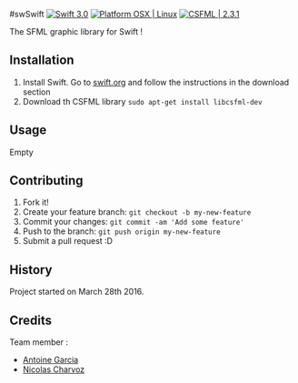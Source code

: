 #swSwift
[![Swift 3.0](https://img.shields.io/badge/swift-3.0-orange.svg)](https://developer.apple.com/swift/)
[![Platform OSX | Linux](https://img.shields.io/badge/Platform-OSX%20%7C%20Linux-lightgrey.svg)](https://img.shields.io/badge/Platform-OSX%20%7C%20Linux-lightgrey.svg)
[![CSFML | 2.3.1](https://img.shields.io/badge/CSFML-2.3.1-%231dd2af.svg)](https://img.shields.io/badge/CSFML-2.3.1-%231dd2af.svg)


The SFML graphic library for Swift !

## Installation

1. Install Swift. Go to [swift.org](http://swift.org) and follow the instructions in the download section
2. Download th CSFML library `sudo apt-get install libcsfml-dev`

## Usage
Empty

## Contributing

1. Fork it!
2. Create your feature branch: `git checkout -b my-new-feature`
3. Commit your changes: `git commit -am 'Add some feature'`
4. Push to the branch: `git push origin my-new-feature`
5. Submit a pull request :D

## History

Project started on March 28th 2016.

## Credits

Team member :
- [Antoine Garcia](http://github.com/antgar)
- [Nicolas Charvoz](http://github.com/charvoa)
